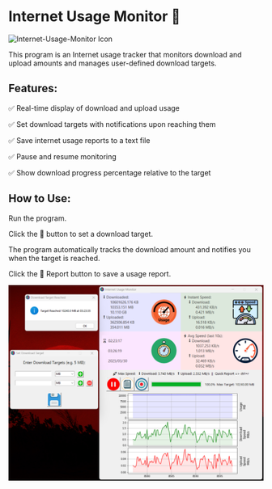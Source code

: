 # Internet Usage Monitor 🚀

![Internet-Usage-Monitor Icon](images/Internet_Usage_Monitor.ico)

This program is an Internet usage tracker that monitors download and upload amounts and manages user-defined download targets.

## Features:
✅ Real-time display of download and upload usage

✅ Set download targets with notifications upon reaching them

✅ Save internet usage reports to a text file

✅ Pause and resume monitoring

✅ Show download progress percentage relative to the target

## How to Use:

Run the program.

Click the 🎯 button to set a download target.

The program automatically tracks the download amount and notifies you when the target is reached.

Click the 📄 Report button to save a usage report.

![Internet-Usage-Monitor Icon](Screenshot.png)
